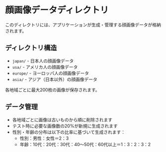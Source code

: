 # 顔画像データディレクトリ

このディレクトリには、アプリケーションが生成・管理する顔画像データが格納されます。

## ディレクトリ構造

- `japan/` - 日本人の顔画像データ
- `usa/` - アメリカ人の顔画像データ
- `europe/` - ヨーロッパ人の顔画像データ
- `asia/` - アジア（日本以外）の顔画像データ

各地域ごとに最大200枚の画像が保存されます。

## データ管理

- 各地域ごとに画像は古いものから順に削除されます
- テスト時に必要な画像数の20%が新規に生成されます
- 性別・年齢の分布は以下の比率に基づいて生成されます：
  - 性別：男性：女性＝2：3
  - 年齢：10代：20代：30代：40～50代：60代以上＝1：3：2：3：2
